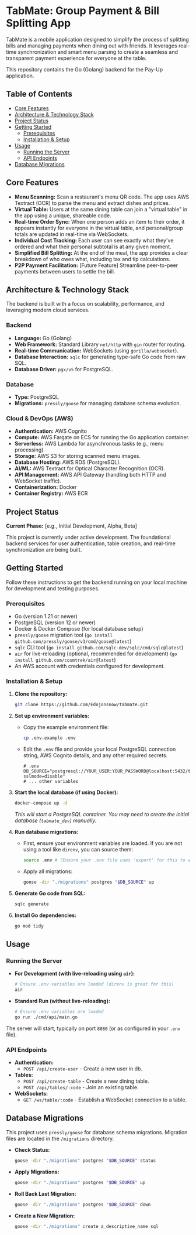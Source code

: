 # TabMate: Group Payment & Bill Splitting App

TabMate is a mobile application designed to simplify the process of splitting bills and managing payments when dining out with friends. It leverages real-time synchronization and smart menu parsing to create a seamless and transparent payment experience for everyone at the table.

This repository contains the Go (Golang) backend for the Pay-Up application.

## Table of Contents

- [Core Features](#core-features)
- [Architecture & Technology Stack](#architecture--technology-stack)
- [Project Status](#project-status)
- [Getting Started](#getting-started)
  - [Prerequisites](#prerequisites)
  - [Installation & Setup](#installation--setup)
- [Usage](#usage)
  - [Running the Server](#running-the-server)
  - [API Endpoints](#api-endpoints)
- [Database Migrations](#database-migrations)

## Core Features

- **Menu Scanning:** Scan a restaurant's menu QR code. The app uses AWS Textract (OCR) to parse the menu and extract dishes and prices.
- **Virtual Table:** Users at the same dining table can join a "virtual table" in the app using a unique, shareable code.
- **Real-time Order Sync:** When one person adds an item to their order, it appears instantly for everyone in the virtual table, and personal/group totals are updated in real-time via WebSockets.
- **Individual Cost Tracking:** Each user can see exactly what they've ordered and what their personal subtotal is at any given moment.
- **Simplified Bill Splitting:** At the end of the meal, the app provides a clear breakdown of who owes what, including tax and tip calculations.
- **P2P Payment Facilitation:** [Future Feature] Streamline peer-to-peer payments between users to settle the bill.

## Architecture & Technology Stack

The backend is built with a focus on scalability, performance, and leveraging modern cloud services.

### Backend

- **Language:** Go (Golang)
- **Web Framework:** Standard Library `net/http` with `gin` router for routing.
- **Real-time Communication:** WebSockets (using `gorilla/websocket`).
- **Database Interaction:** `sqlc` for generating type-safe Go code from raw SQL.
- **Database Driver:** `pgx/v5` for PostgreSQL.

### Database

- **Type:** PostgreSQL
- **Migrations:** `pressly/goose` for managing database schema evolution.

### Cloud & DevOps (AWS)

- **Authentication:** AWS Cognito
- **Compute:** AWS Fargate on ECS for running the Go application container.
- **Serverless:** AWS Lambda for asynchronous tasks (e.g., menu processing).
- **Storage:** AWS S3 for storing scanned menu images.
- **Database Hosting:** AWS RDS (PostgreSQL).
- **AI/ML:** AWS Textract for Optical Character Recognition (OCR).
- **API Management:** AWS API Gateway (handling both HTTP and WebSocket traffic).
- **Containerization:** Docker
- **Container Registry:** AWS ECR

## Project Status

**Current Phase:** [e.g., Initial Development, Alpha, Beta]

This project is currently under active development. The foundational backend services for user authentication, table creation, and real-time synchronization are being built.

## Getting Started

Follow these instructions to get the backend running on your local machine for development and testing purposes.

### Prerequisites

- Go (version 1.21 or newer)
- PostgreSQL (version 12 or newer)
- Docker & Docker Compose (for local database setup)
- `pressly/goose` migration tool (`go install github.com/pressly/goose/v3/cmd/goose@latest`)
- `sqlc` CLI tool (`go install github.com/sqlc-dev/sqlc/cmd/sqlc@latest`)
- `air` for live-reloading (optional, recommended for development) (`go install github.com/cosmtrek/air@latest`)
- An AWS account with credentials configured for development.

### Installation & Setup

1.  **Clone the repository:**

    ```bash
    git clone https://github.com/Edojonsnow/tabmate.git
    ```

2.  **Set up environment variables:**

    - Copy the example environment file:
      ```bash
      cp .env.example .env
      ```
    - Edit the `.env` file and provide your local PostgreSQL connection string, AWS Cognito details, and any other required secrets.
      ```env
      # .env
      DB_SOURCE="postgresql://YOUR_USER:YOUR_PASSWORD@localhost:5432/tabmates_dev?sslmode=disable"
      # ... other variables
      ```

3.  **Start the local database (if using Docker):**

    ```bash
    docker-compose up -d
    ```

    _This will start a PostgreSQL container. You may need to create the initial database (`tabmate_dev`) manually._

4.  **Run database migrations:**

    - First, ensure your environment variables are loaded. If you are not using a tool like `direnv`, you can source them:
      ```bash
      source .env # (Ensure your .env file uses 'export' for this to work)
      ```
    - Apply all migrations:
      ```bash
      goose -dir "./migrations" postgres "$DB_SOURCE" up
      ```

5.  **Generate Go code from SQL:**

    ```bash
    sqlc generate
    ```

6.  **Install Go dependencies:**
    ```bash
    go mod tidy
    ```

## Usage

### Running the Server

- **For Development (with live-reloading using `air`):**

  ```bash
  # Ensure .env variables are loaded (direnv is great for this)
  air
  ```

- **Standard Run (without live-reloading):**
  ```bash
  # Ensure .env variables are loaded
  go run ./cmd/api/main.go
  ```

The server will start, typically on port `8080` (or as configured in your `.env` file).

### API Endpoints

- **Authentication:**
  - `POST /api/create-user` - Create a new user in db.
- **Tables:**
  - `POST /api/create-table` - Create a new dining table.
  - `POST /api/tables/:code` - Join an existing table.
- **WebSockets:**
  - `GET /ws/table/:code` - Establish a WebSocket connection to a table.

## Database Migrations

This project uses `pressly/goose` for database schema migrations. Migration files are located in the `/migrations` directory.

- **Check Status:**
  ```bash
  goose -dir "./migrations" postgres "$DB_SOURCE" status
  ```
- **Apply Migrations:**
  ```bash
  goose -dir "./migrations" postgres "$DB_SOURCE" up
  ```
- **Roll Back Last Migration:**
  ```bash
  goose -dir "./migrations" postgres "$DB_SOURCE" down
  ```
- **Create a New Migration:**
  ```bash
  goose -dir "./migrations" create a_descriptive_name sql
  ```

